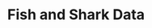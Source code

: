 ---
title: "Fish and Shark Data"
excerpt: "Australian Research Data Commons Project."
excerpt_long: "<strong>The Challenge</strong> Marine imagery and annotation data on fish and shark assemblages provide powerful biodiversity reporting and impactful science communication. Established through GlobalArchive, the Australian Baited Remote Underwater Video (BRUV) synthesis data asset has the potential to contribute the type of data used to illustrate climate change impacts, reveal environmental change within marine parks, and indicate pathways to maximise bio-economic management globally. However, more data is needed."
external_url: "https://ardc.edu.au/project/fish-and-shark-data/"
image: /assets/images/media/ardc-project.jpg
share: false
related: false
---
